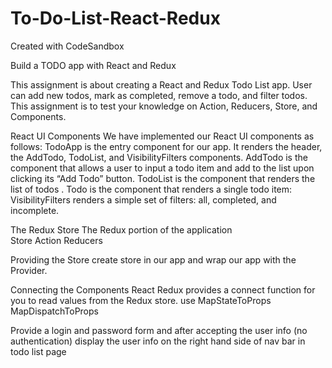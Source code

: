 # To-Do-List-React-Redux
Created with CodeSandbox

Build a TODO app with React and Redux 

This assignment is about creating a React and Redux Todo List app. User can add new todos, mark as completed, remove a todo, and filter todos. This assignment is to test your knowledge on Action, Reducers, Store, and Components. 

React UI Components 
We have implemented our React UI components as follows: 
    TodoApp is the entry component for our app. It renders the header, the AddTodo, TodoList, and VisibilityFilters components. 
    AddTodo is the component that allows a user to input a todo item and add to the list upon clicking its “Add Todo” button. 
    TodoList is the component that renders the list of todos . 
    Todo is the component that renders a single todo item: 
    VisibilityFilters renders a simple set of filters: all, completed, and incomplete. 

The Redux Store 
The Redux portion of the application  
    Store 
    Action 
    Reducers 
 
Providing the Store 
create store in our app and wrap our app with the Provider. 

Connecting the Components 
React Redux provides a connect function for you to read values from the Redux store.  use 
    MapStateToProps 
    MapDispatchToProps 

 Provide a login and password form and after accepting the user info (no authentication) display the user info on the right hand side of nav bar in todo list page
